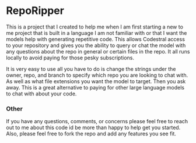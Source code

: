 # RepoRipper
This is a project that I created to help me when I am first starting a new to me project that is built in a language I am not 
familiar with or that I want the models help with generating repetitive code. This allows Codestral access to your repository
and gives you the ability to query or chat the model with any questions about the repo in general or certain files in 
the repo. It all runs locally to avoid paying for those pesky subscriptions.

It is very easy to use all you have to do is change the strings under the owner, repo, and branch to specify which repo
you are looking to chat with. As well as what file extensions you want the model to target. Then you ask away. This
is a great alternative to paying for other large language models to chat with about your code.

### Other
If you have any questions, comments, or concerns please feel free to reach out to me about this code id be more than happy to
help get you started. Also, please feel free to fork the repo and add any features you see fit.
